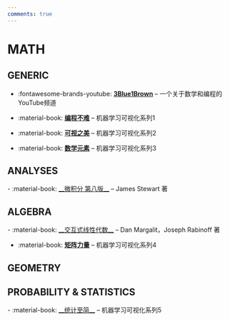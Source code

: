 ```yaml
---
comments: true
---
```


# MATH

## GENERIC

<div class="grid cards" markdown>

- :fontawesome-brands-youtube: <a href="https://www.youtube.com/@3blue1brown" target="_blank">__3Blue1Brown__</a> – 一个关于数学和编程的YouTube频道

- :material-book: <a href="https://github.com/Visualize-ML/Book1_Python-For-Beginners" target="_blank">__编程不难__</a> – 机器学习可视化系列1

- :material-book: <a href="https://github.com/Visualize-ML/Book2_Beauty-of-Data-Visualization" target="_blank">__可视之美__</a> – 机器学习可视化系列2

- :material-book: <a href="https://github.com/Visualize-ML/Book3_Elements-of-Mathematics" target="_blank">__数学元素__</a> – 机器学习可视化系列3
</div>

## ANALYSES

<div class="grid cards" markdown>
- :material-book: <a href="https://github.com/vortexmethods/Stewart" target="_blank">__微积分 第八版__</a> – James Stewart 著
</div>

## ALGEBRA

<div class="grid cards" markdown>
- :material-book: <a href="https://textbooks.math.gatech.edu/ila/" target="_blank">__交互式线性代数__</a> – Dan Margalit，Joseph Rabinoff 著

- :material-book: <a href="https://github.com/Visualize-ML/Book4_Power-of-Matrix" target="_blank">__矩阵力量__</a> – 机器学习可视化系列4
</div>

## GEOMETRY

## PROBABILITY & STATISTICS

<div class="grid cards" markdown>
- :material-book: <a href="https://github.com/Visualize-ML/Book5_Essentials-of-Probability-and-Statistics" target="_blank">__统计至简__</a> – 机器学习可视化系列5
</div>